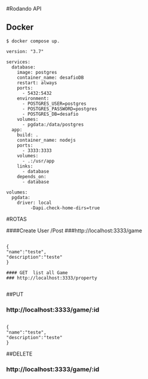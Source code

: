 #Rodando  API
## Docker


``` shell
$ docker compose up.
```


``` shell
version: "3.7"

services:
  database:
    image: postgres
    container_name: desafioDB
    restart: always
    ports:
      - 5432:5432
    environment:
      - POSTGRES_USER=postgres
      - POSTGRES_PASSWORD=postgres
      - POSTGRES_DB=desafio
    volumes:
      - pgdata:/data/postgres
  app:
    build: .
    container_name: nodejs
    ports:
      - 3333:3333
    volumes:
      - .:/usr/app
    links:
      - database
    depends_on:
      - database

volumes:
  pgdata:
    driver: local
         -Dapi.check-home-dirs=true
```
#ROTAS 

####Create User /Post
###http://localhost:3333/game
```

{
"name":"teste",
"description":"teste"	
}
```

```
#### GET  list all Game
### http://localhost:3333/property


```

##PUT 
### http://localhost:3333/game/:id
```

{
"name":"teste",
"description":"teste"	
}

```
##DELETE
### http://localhost:3333/game/:id
